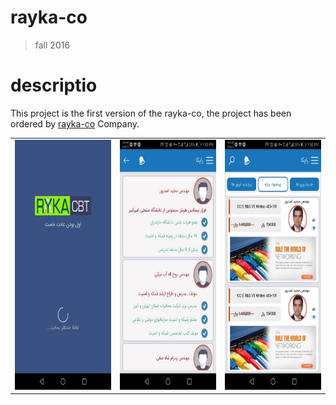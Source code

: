 # rayka-co
>fall 2016

# descriptio
This project is the first version of the rayka-co, the project has been ordered by [rayka-co](https://charbidar.com/software/) Company.
<table style="width:100%">
  <tr>
    <td><img src="https://github.com/JaberBabaki/rayka-co/blob/master/res/drawable/3.jpg" width="200" height="400" /></td>
    <td><img src="https://github.com/JaberBabaki/rayka-co/blob/master/res/drawable/2.jpg" width="200" height="400" /></td>
    <td><img src="https://github.com/JaberBabaki/rayka-co/blob/master/res/drawable/1.jpg" width="200" height="400" /></td>
  </tr>
</table>


